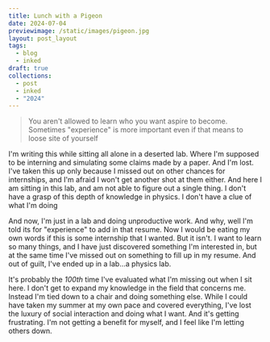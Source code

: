```yaml
---
title: Lunch with a Pigeon
date: 2024-07-04
previewimage: /static/images/pigeon.jpg
layout: post_layout
tags:
  - blog
  - inked
draft: true
collections:
  - post
  - inked
  - "2024"
---
```


>You aren't allowed to learn who you want aspire to become. Sometimes "experience" is more important even if that means to loose site of yourself

I'm writing this while sitting all alone in a deserted lab. Where I'm supposed to be interning and simulating some claims made by a paper. And I'm lost. I've taken this up only because I missed out on other chances for internships, and I'm afraid I won't get another shot at them either. And here I am sitting in this lab, and am not able to figure out a single thing. I don't have a grasp of this depth of knowledge in physics. I don't have a clue of what I'm doing

And now, I'm just in a lab and doing unproductive work. And why, well I'm told its for "experience" to add in that resume. Now I would be eating my own words if this is some internship that I wanted. But it isn't. I want to learn so many things, and I have just discovered something I'm interested in, but at the same time I've missed out on something to fill up in my resume. And out of guilt, I've ended up in a lab...a physics lab.

It's probably the _100th_ time I've evaluated what I'm missing out when I sit here. I don't get to expand my knowledge in the field that concerns me. Instead I'm tied down to a chair and doing something else. While I could have taken my summer at my own pace and covered everything, I've lost the luxury of social interaction and doing what I want. And it's getting frustrating. I'm not getting a benefit for myself, and I feel like I'm letting others down.
